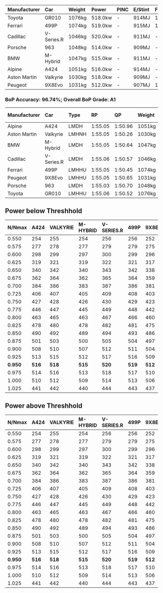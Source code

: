 | Manufacturer | Car        | Weight | Power   | PINC    | E/Stint | FDS     |
|:-|:-|:-|:-|:-|:-|:-|
| Toyota       | GR010      | 1076kg | 518.0kw |    -    | 914MJ   | 190kph  |
| Ferrari      | 499P       | 1074kg | 519.0kw |    -    | 915MJ   | 190kph  |
| Cadillac     | V-Series.R | 1046kg | 520.0kw |    -    | 911MJ   |    -    |
| Porsche      | 963        | 1048kg | 514.0kw |    -    | 909MJ   |    -    |
| BMW          | M-Hybrid   | 1047kg | 515.0kw |    -    | 911MJ   |    -    |
| Alpine       | A424       | 1051kg | 516.0kw |    -    | 914MJ   |    -    |
| Aston Martin | Valkyrie   | 1030kg | 518.0kw |    -    | 909MJ   |    -    |
| Peugeot      | 9X8Evo     | 1031kg | 512.0kw |    -    | 907MJ   | 190kph  |

### BoP Accuracy: 96.74%; Overall BoP Grade: A1
| Manufacturer | Car        | Type  | RP      | QP      | Weight | Power¹  | Threshhold | PINC    | Power²   | E/Stint | AVG Vmax  | FDS     | RDLC | L/Stint | BOP-Grade | Model Accuracy | Model Points | Match%  | SimDiff |
|:-|:-|:-|:-|:-|:-|:-|:-|:-|:-|:-|:-|:-|:-|:-|:-|:-|:-|:-|:-|
| Alpine       | A424       | LMDH  | 1:55.05 | 1:50.96 | 1051kg | 516.0kw | 0.0kph     |    -    | 516.00kw |  914MJ  | 291.37kph |    -    | 1.02 | 34      | ~A1       | 99.31%         | 2573         | 99.87%  | +0.20   |
| Aston Martin | Valkyrie   | LMHNH | 1:55.05 | 1:50.26 | 1030kg | 518.0kw | 0.0kph     |    -    | 518.00kw |  909MJ  | 294.51kph |    -    | 1.04 | 34      | +B2       | 100.00%        | 630          | 81.11%  | #       |
| BMW          | M-Hybrid   | LMDH  | 1:55.05 | 1:50.64 | 1047kg | 515.0kw | 0.0kph     |    -    | 515.00kw |  911MJ  | 293.39kph |    -    | 1.02 | 34      | ~A1       | 99.41%         | 2544         | 100.00% | -0.12   |
| Cadillac     | V-Series.R | LMDH  | 1:55.06 | 1:50.57 | 1046kg | 520.0kw | 0.0kph     |    -    | 520.00kw |  911MJ  | 295.65kph |    -    | 1.02 | 34      | ~A1       | 99.30%         | 4946         | 98.30%  | +0.01   |
| Ferrari      | 499P       | LMHHU | 1:55.05 | 1:50.45 | 1074kg | 519.0kw | 0.0kph     |    -    | 519.00kw |  915MJ  | 293.97kph | 190kph  | 1.03 | 34      | ~A1       | 100.00%        | 8223         | 100.00% | +0.43   |
| Peugeot      | 9X8Evo     | LMHHU | 1:55.05 | 1:50.65 | 1031kg | 512.0kw | 0.0kph     |    -    | 512.00kw |  907MJ  | 302.52kph | 190kph  | 1.03 | 34      | ~A1       | 96.77%         | 2307         | 96.29%  | -0.06   |
| Porsche      | 963        | LMDH  | 1:55.03 | 1:50.70 | 1048kg | 514.0kw | 0.0kph     |    -    | 514.00kw |  909MJ  | 292.62kph |    -    | 1.02 | 34      | ~A1       | 99.86%         | 11699        | 99.30%  | +0.15   |
| Toyota       | GR010      | LMHHU | 1:55.06 | 1:50.52 | 1076kg | 518.0kw | 0.0kph     |    -    | 518.00kw |  914MJ  | 292.58kph | 190kph  | 1.03 | 34      | ~A1       | 99.63%         | 6190         | 99.08%  | +0.35   |

## Power below Threshhold
| N/Nmax    | A424    | VALKYRIE | M-HYBRID | V-SERIES.R | 499P    | 9X8EVO  | 963     | GR010   |
|:-|:-|:-|:-|:-|:-|:-|:-|:-|
|  0.550    |  254    |  255     |  254     |  256       |  256    |  252    |  253    |  255    |
|  0.575    |  277    |  278     |  277     |  279       |  279    |  275    |  276    |  278    |
|  0.600    |  298    |  299     |  297     |  300       |  299    |  296    |  297    |  299    |
|  0.625    |  319    |  321     |  319     |  322       |  321    |  317    |  318    |  321    |
|  0.650    |  340    |  342     |  340     |  343       |  342    |  338    |  339    |  342    |
|  0.675    |  362    |  364     |  362     |  365       |  364    |  359    |  361    |  364    |
|  0.700    |  384    |  386     |  383     |  387       |  386    |  381    |  383    |  386    |
|  0.725    |  406    |  407     |  405     |  409       |  408    |  403    |  404    |  407    |
|  0.750    |  427    |  428     |  426     |  430       |  429    |  423    |  425    |  428    |
|  0.775    |  446    |  447     |  445     |  449       |  448    |  442    |  444    |  447    |
|  0.800    |  463    |  465     |  463     |  467       |  466    |  460    |  462    |  465    |
|  0.825    |  478    |  480     |  478     |  482       |  481    |  475    |  477    |  480    |
|  0.850    |  490    |  492     |  489     |  494       |  493    |  486    |  488    |  492    |
|  0.875    |  501    |  503     |  500     |  505       |  504    |  497    |  499    |  503    |
|  0.900    |  508    |  510     |  507     |  512       |  511    |  504    |  506    |  510    |
|  0.925    |  513    |  515     |  512     |  517       |  516    |  509    |  511    |  515    |
| **0.950** | **516** | **518**  | **515**  | **520**    | **519** | **512** | **514** | **518** |
|  0.975    |  514    |  516     |  513     |  518       |  517    |  510    |  512    |  516    |
|  1.000    |  510    |  512     |  509     |  514       |  513    |  506    |  508    |  512    |
|  1.025    |  441    |  442     |  440     |  444       |  443    |  437    |  439    |  442    |

## Power above Threshhold
| N/Nmax    | A424    | VALKYRIE | M-HYBRID | V-SERIES.R | 499P    | 9X8EVO  | 963     | GR010   |
|:-|:-|:-|:-|:-|:-|:-|:-|:-|
|  0.550    |  254    |  255     |  254     |  256       |  256    |  252    |  253    |  255    |
|  0.575    |  277    |  278     |  277     |  279       |  279    |  275    |  276    |  278    |
|  0.600    |  298    |  299     |  297     |  300       |  299    |  296    |  297    |  299    |
|  0.625    |  319    |  321     |  319     |  322       |  321    |  317    |  318    |  321    |
|  0.650    |  340    |  342     |  340     |  343       |  342    |  338    |  339    |  342    |
|  0.675    |  362    |  364     |  362     |  365       |  364    |  359    |  361    |  364    |
|  0.700    |  384    |  386     |  383     |  387       |  386    |  381    |  383    |  386    |
|  0.725    |  406    |  407     |  405     |  409       |  408    |  403    |  404    |  407    |
|  0.750    |  427    |  428     |  426     |  430       |  429    |  423    |  425    |  428    |
|  0.775    |  446    |  447     |  445     |  449       |  448    |  442    |  444    |  447    |
|  0.800    |  463    |  465     |  463     |  467       |  466    |  460    |  462    |  465    |
|  0.825    |  478    |  480     |  478     |  482       |  481    |  475    |  477    |  480    |
|  0.850    |  490    |  492     |  489     |  494       |  493    |  486    |  488    |  492    |
|  0.875    |  501    |  503     |  500     |  505       |  504    |  497    |  499    |  503    |
|  0.900    |  508    |  510     |  507     |  512       |  511    |  504    |  506    |  510    |
|  0.925    |  513    |  515     |  512     |  517       |  516    |  509    |  511    |  515    |
| **0.950** | **516** | **518**  | **515**  | **520**    | **519** | **512** | **514** | **518** |
|  0.975    |  514    |  516     |  513     |  518       |  517    |  510    |  512    |  516    |
|  1.000    |  510    |  512     |  509     |  514       |  513    |  506    |  508    |  512    |
|  1.025    |  441    |  442     |  440     |  444       |  443    |  437    |  439    |  442    |

